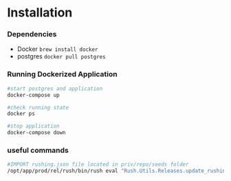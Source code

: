 # Installation


### Dependencies
- Docker `brew install docker`
- postgres `docker pull postgres`

### Running Dockerized Application

```bash
#start postgres and application
docker-compose up

#check running state 
docker ps 

#stop application
docker-compose down
```

### useful commands

```bash
#IMPORT rushing.json file located in priv/repo/seeds folder 
/opt/app/prod/rel/rush/bin/rush eval "Rush.Utils.Releases.update_rushing()"
```